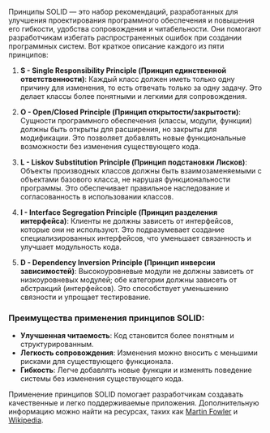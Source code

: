 Принципы SOLID — это набор рекомендаций, разработанных для улучшения проектирования программного обеспечения и повышения его гибкости, удобства сопровождения и читабельности. Они помогают разработчикам избегать распространенных ошибок при создании программных систем. Вот краткое описание каждого из пяти принципов:

1. **S - Single Responsibility Principle (Принцип единственной ответственности)**:
   Каждый класс должен иметь только одну причину для изменения, то есть отвечать только за одну задачу. Это делает классы более понятными и легкими для сопровождения.

2. **O - Open/Closed Principle (Принцип открытости/закрытости)**:
   Сущности программного обеспечения (классы, модули, функции) должны быть открыты для расширения, но закрыты для модификации. Это позволяет добавлять новые функциональные возможности без изменения существующего кода.

3. **L - Liskov Substitution Principle (Принцип подстановки Лисков)**:
   Объекты производных классов должны быть взаимозаменяемыми с объектами базового класса, не нарушая функциональности программы. Это обеспечивает правильное наследование и согласованность в использовании классов.

4. **I - Interface Segregation Principle (Принцип разделения интерфейса)**:
   Клиенты не должны зависеть от интерфейсов, которые они не используют. Это подразумевает создание специализированных интерфейсов, что уменьшает связанность и улучшает модульность кода.

5. **D - Dependency Inversion Principle (Принцип инверсии зависимостей)**:
   Высокоуровневые модули не должны зависеть от низкоуровневых модулей; обе категории должны зависеть от абстракций (интерфейсов). Это способствует уменьшению связности и упрощает тестирование.

### Преимущества применения принципов SOLID:
- **Улучшенная читаемость**: Код становится более понятным и структурированным.
- **Легкость сопровождения**: Изменения можно вносить с меньшими рисками для существующего функционала.
- **Гибкость**: Легче добавлять новые функции и изменять поведение системы без изменения существующего кода.

Применение принципов SOLID помогает разработчикам создавать качественные и легко поддерживаемые приложения. Дополнительную информацию можно найти на ресурсах, таких как [Martin Fowler](https://martinfowler.com/) и [Wikipedia](https://en.wikipedia.org/wiki/SOLID).